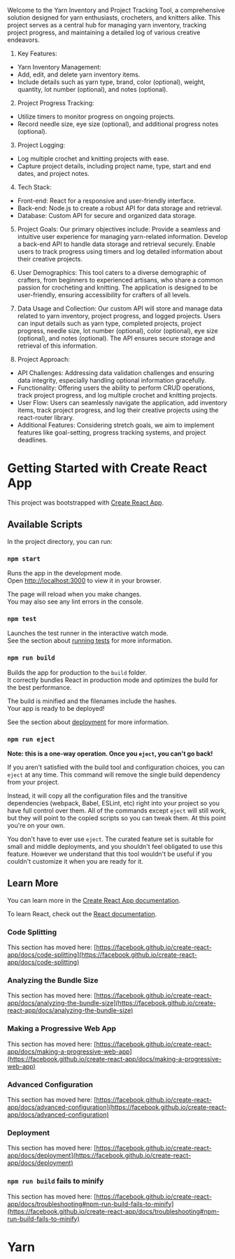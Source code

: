 Welcome to the Yarn Inventory and Project Tracking Tool, a comprehensive solution designed for yarn enthusiasts, crocheters, and knitters alike. This project serves as a central hub for managing yarn inventory, tracking project progress, and maintaining a detailed log of various creative endeavors.

1. Key Features:
- Yarn Inventory Management:
- Add, edit, and delete yarn inventory items.
- Include details such as yarn type, brand, color (optional), weight, quantity, lot number (optional), and notes (optional).

2. Project Progress Tracking:
- Utilize timers to monitor progress on ongoing projects.
- Record needle size, eye size (optional), and additional progress notes (optional).

3. Project Logging:
- Log multiple crochet and knitting projects with ease.
- Capture project details, including project name, type, start and end dates, and project notes.

4. Tech Stack:
- Front-end: React for a responsive and user-friendly interface.
- Back-end: Node.js to create a robust API for data storage and retrieval.
- Database: Custom API for secure and organized data storage.

5. Project Goals:
Our primary objectives include:
Provide a seamless and intuitive user experience for managing yarn-related information.
Develop a back-end API to handle data storage and retrieval securely.
Enable users to track progress using timers and log detailed information about their creative projects.

6. User Demographics:
This tool caters to a diverse demographic of crafters, from beginners to experienced artisans, who share a common passion for crocheting and knitting. The application is designed to be user-friendly, ensuring accessibility for crafters of all levels.

7. Data Usage and Collection:
Our custom API will store and manage data related to yarn inventory, project progress, and logged projects. Users can input details such as yarn type, completed projects, project progress, needle size, lot number (optional), color (optional), eye size (optional), and notes (optional). The API ensures secure storage and retrieval of this information.

8. Project Approach:
- API Challenges: Addressing data validation challenges and ensuring data integrity, especially handling optional information gracefully.
- Functionality: Offering users the ability to perform CRUD operations, track project progress, and log multiple crochet and knitting projects.
- User Flow: Users can seamlessly navigate the application, add inventory items, track project progress, and log their creative projects using the react-router library.
- Additional Features: Considering stretch goals, we aim to implement features like goal-setting, progress tracking systems, and project deadlines.


# Getting Started with Create React App

This project was bootstrapped with [Create React App](https://github.com/facebook/create-react-app).

## Available Scripts

In the project directory, you can run:

### `npm start`

Runs the app in the development mode.\
Open [http://localhost:3000](http://localhost:3000) to view it in your browser.

The page will reload when you make changes.\
You may also see any lint errors in the console.

### `npm test`

Launches the test runner in the interactive watch mode.\
See the section about [running tests](https://facebook.github.io/create-react-app/docs/running-tests) for more information.

### `npm run build`

Builds the app for production to the `build` folder.\
It correctly bundles React in production mode and optimizes the build for the best performance.

The build is minified and the filenames include the hashes.\
Your app is ready to be deployed!

See the section about [deployment](https://facebook.github.io/create-react-app/docs/deployment) for more information.

### `npm run eject`

**Note: this is a one-way operation. Once you `eject`, you can't go back!**

If you aren't satisfied with the build tool and configuration choices, you can `eject` at any time. This command will remove the single build dependency from your project.

Instead, it will copy all the configuration files and the transitive dependencies (webpack, Babel, ESLint, etc) right into your project so you have full control over them. All of the commands except `eject` will still work, but they will point to the copied scripts so you can tweak them. At this point you're on your own.

You don't have to ever use `eject`. The curated feature set is suitable for small and middle deployments, and you shouldn't feel obligated to use this feature. However we understand that this tool wouldn't be useful if you couldn't customize it when you are ready for it.

## Learn More

You can learn more in the [Create React App documentation](https://facebook.github.io/create-react-app/docs/getting-started).

To learn React, check out the [React documentation](https://reactjs.org/).

### Code Splitting

This section has moved here: [https://facebook.github.io/create-react-app/docs/code-splitting](https://facebook.github.io/create-react-app/docs/code-splitting)

### Analyzing the Bundle Size

This section has moved here: [https://facebook.github.io/create-react-app/docs/analyzing-the-bundle-size](https://facebook.github.io/create-react-app/docs/analyzing-the-bundle-size)

### Making a Progressive Web App

This section has moved here: [https://facebook.github.io/create-react-app/docs/making-a-progressive-web-app](https://facebook.github.io/create-react-app/docs/making-a-progressive-web-app)

### Advanced Configuration

This section has moved here: [https://facebook.github.io/create-react-app/docs/advanced-configuration](https://facebook.github.io/create-react-app/docs/advanced-configuration)

### Deployment

This section has moved here: [https://facebook.github.io/create-react-app/docs/deployment](https://facebook.github.io/create-react-app/docs/deployment)

### `npm run build` fails to minify

This section has moved here: [https://facebook.github.io/create-react-app/docs/troubleshooting#npm-run-build-fails-to-minify](https://facebook.github.io/create-react-app/docs/troubleshooting#npm-run-build-fails-to-minify)
# Yarn
